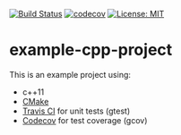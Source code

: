 [![Build Status](https://travis-ci.com/voxelheim/cpp-project-example.svg?branch=master)](https://travis-ci.com/voxelheim/cpp-project-example)
[![codecov](https://codecov.io/gh/voxelheim/cpp-project-example/branch/master/graph/badge.svg)](https://codecov.io/gh/voxelheim/cpp-project-example)
[![License: MIT](https://img.shields.io/badge/license-MIT-blue.svg)](https://opensource.org/licenses/MIT)

# example-cpp-project

This is an example project using:
- c++11
- [CMake](https://cmake.org/)
- [Travis CI](https://travis-ci.com/) for unit tests (gtest)
- [Codecov](https://codecov.io/) for test coverage (gcov)
